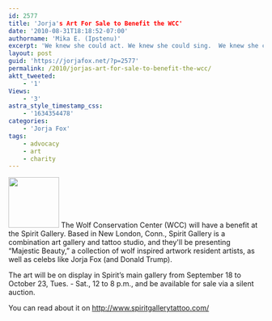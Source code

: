 ```yaml
---
id: 2577
title: 'Jorja's Art For Sale to Benefit the WCC'
date: '2010-08-31T18:18:52-07:00'
authorname: 'Mika E. (Ipstenu)'
excerpt: 'We knew she could act. We knew she could sing.  We knew she could play guitar (and drums).  Did you know she drew too?  Jorja''s sketch of a wolf is on sale later next month to benefit the WCC.'
layout: post
guid: 'https://jorjafox.net/?p=2577'
permalink: /2010/jorjas-art-for-sale-to-benefit-the-wcc/
aktt_tweeted:
    - '1'
Views:
    - '3'
astra_style_timestamp_css:
    - '1634354478'
categories:
    - 'Jorja Fox'
tags:
    - advocacy
    - art
    - charity
---
```


<img src="//static.jorjafox.net/wordpress/2010/08/wolf-wcc-100x100.jpg" alt="" title="wolf-wcc" width="100" height="100" class="alignleft size-thumbnail wp-image-2578" /> The Wolf Conservation Center (WCC) will have a benefit at the Spirit Gallery. Based in New London, Conn., Spirit Gallery is a combination art gallery and tattoo studio, and they'll be presenting “Majestic Beauty,” a collection of wolf inspired artwork resident artists, as well as celebs like Jorja Fox (and Donald Trump).

The art will be on display in Spirit’s main gallery from September 18 to October 23, Tues. - Sat., 12 to 8 p.m., and be available for sale via a silent auction.

You can read about it on <a href="http://www.spiritgallerytattoo.com/">http://www.spiritgallerytattoo.com/</a>
